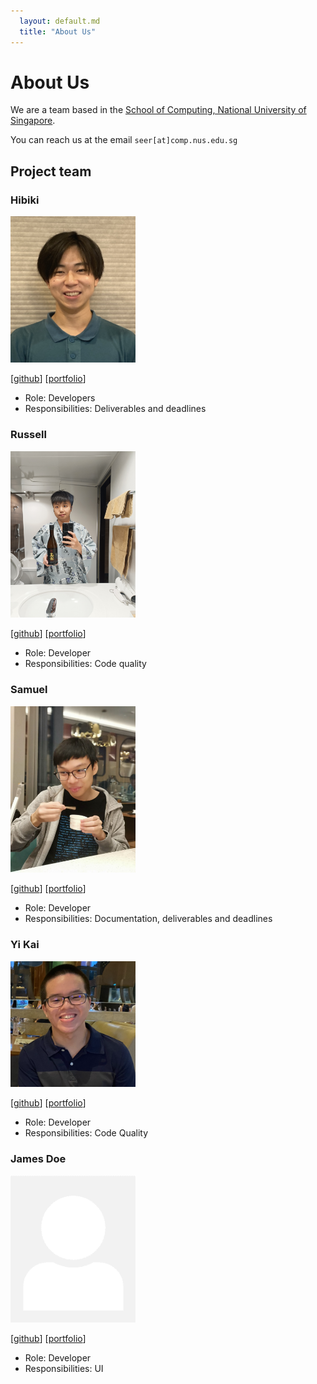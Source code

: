 ```yaml
---
  layout: default.md
  title: "About Us"
---
```


# About Us

We are a team based in the [School of Computing, National University of Singapore](http://www.comp.nus.edu.sg).

You can reach us at the email `seer[at]comp.nus.edu.sg`

## Project team

### Hibiki

<img src="images/h-b-k-nishi.png" width="200px">

[[github](http://github.com/h-b-k-nishi)]
[[portfolio](team/h-b-k-nishi.md)]

* Role: Developers
* Responsibilities: Deliverables and deadlines

### Russell

<img src="images/luna-ortus-cor.png" width="200px">

[[github](http://github.com/luna-ortus-cor)]
[[portfolio](https://www.youtube.com/watch?v=dQw4w9WgXcQ)]

* Role: Developer
* Responsibilities: Code quality

### Samuel

<img src="images/samuelneo.png" width="200px">

[[github](http://github.com/samuelneo)] [[portfolio](team/samuelneo.md)]

* Role: Developer
* Responsibilities: Documentation, deliverables and deadlines

### Yi Kai

<img src="images/kai824.png" width="200px">

[[github](http://github.com/kai824)]
[[portfolio](team/kai824.md)]

* Role: Developer
* Responsibilities: Code Quality

### James Doe

<img src="images/johndoe.png" width="200px">

[[github](http://github.com/johndoe)]
[[portfolio](team/johndoe.md)]

* Role: Developer
* Responsibilities: UI
